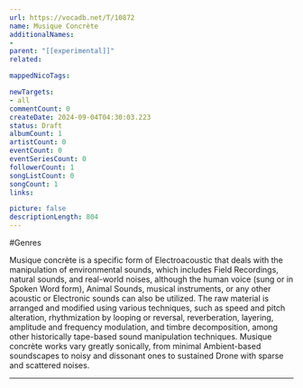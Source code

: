 ```yaml
---
url: https://vocadb.net/T/10872
name: Musique Concrète
additionalNames: 
- 
parent: "[[experimental]]"
related:

mappedNicoTags:

newTargets:
- all
commentCount: 0
createDate: 2024-09-04T04:30:03.223
status: Draft
albumCount: 1
artistCount: 0
eventCount: 0
eventSeriesCount: 0
followerCount: 1
songListCount: 0
songCount: 1
links: 

picture: false
descriptionLength: 804
---
```


#Genres

Musique concrète is a specific form of Electroacoustic that deals with the manipulation of environmental sounds, which includes Field Recordings, natural sounds, and real-world noises, although the human voice (sung or in Spoken Word form), Animal Sounds, musical instruments, or any other acoustic or Electronic sounds can also be utilized. The raw material is arranged and modified using various techniques, such as speed and pitch alteration, rhythmization by looping or reversal, reverberation, layering, amplitude and frequency modulation, and timbre decomposition, among other historically tape-based sound manipulation techniques. Musique concrète works vary greatly sonically, from minimal Ambient-based soundscapes to noisy and dissonant ones to sustained Drone with sparse and scattered noises.

---

